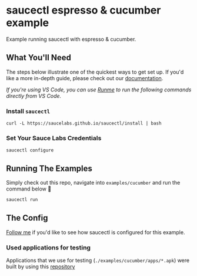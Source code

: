# saucectl espresso & cucumber example

Example running saucectl with espresso & cucumber.

## What You'll Need

The steps below illustrate one of the quickest ways to get set up. If you'd like a more in-depth guide, please check out
our [documentation](https://docs.saucelabs.com/dev/cli/saucectl/#installing-saucectl/).

_If you're using VS Code, you can use [Runme](https://marketplace.visualstudio.com/items?itemName=stateful.runme) to run the following commands directly from VS Code._

### Install `saucectl`

```shell
curl -L https://saucelabs.github.io/saucectl/install | bash
```

### Set Your Sauce Labs Credentials

```shell
saucectl configure
```

## Running The Examples

Simply check out this repo, navigate into `examples/cucumber` and run the command below :rocket:

```bash
saucectl run
```

## The Config

[Follow me](.sauce/config.yml) if you'd like to see how saucectl is configured for this example.

### Used applications for testing

Applications that we use for testing (`./examples/cucumber/apps/*.apk`) were built by using this [repository](https://github.com/cucumber/cucumber-android/tree/master/cukeulator)  
